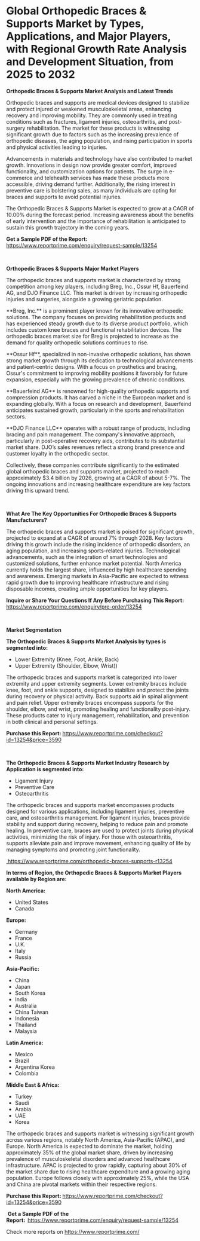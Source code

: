 <p><h1>Global Orthopedic Braces & Supports Market by Types, Applications, and Major Players, with Regional Growth Rate Analysis and Development Situation, from 2025 to 2032</h1></p><p><strong>Orthopedic Braces & Supports Market Analysis and Latest Trends</strong></p>
<p><p>Orthopedic braces and supports are medical devices designed to stabilize and protect injured or weakened musculoskeletal areas, enhancing recovery and improving mobility. They are commonly used in treating conditions such as fractures, ligament injuries, osteoarthritis, and post-surgery rehabilitation. The market for these products is witnessing significant growth due to factors such as the increasing prevalence of orthopedic diseases, the aging population, and rising participation in sports and physical activities leading to injuries.</p><p>Advancements in materials and technology have also contributed to market growth. Innovations in design now provide greater comfort, improved functionality, and customization options for patients. The surge in e-commerce and telehealth services has made these products more accessible, driving demand further. Additionally, the rising interest in preventive care is bolstering sales, as many individuals are opting for braces and supports to avoid potential injuries.</p><p>The Orthopedic Braces & Supports Market is expected to grow at a CAGR of 10.00% during the forecast period. Increasing awareness about the benefits of early intervention and the importance of rehabilitation is anticipated to sustain this growth trajectory in the coming years.</p></p>
<p><strong>Get a Sample PDF of the Report:&nbsp;</strong> <a href="https://www.reportprime.com/enquiry/request-sample/13254?utm_campaign=3430&utm_medium=2&utm_source=Github&utm_content=ia&utm_term=19032025&utm_id=orthopedic-braces-supports">https://www.reportprime.com/enquiry/request-sample/13254</a></p>
<p>&nbsp;</p>
<p><strong>Orthopedic Braces & Supports Major Market Players</strong></p>
<p><p>The orthopedic braces and supports market is characterized by strong competition among key players, including Breg, Inc., Ossur Hf, Bauerfeind AG, and DJO Finance LLC. This market is driven by increasing orthopedic injuries and surgeries, alongside a growing geriatric population.</p><p>**Breg, Inc.** is a prominent player known for its innovative orthopedic solutions. The company focuses on providing rehabilitation products and has experienced steady growth due to its diverse product portfolio, which includes custom knee braces and functional rehabilitation devices. The orthopedic braces market size for Breg is projected to increase as the demand for quality orthopedic solutions continues to rise.</p><p>**Ossur Hf**, specialized in non-invasive orthopedic solutions, has shown strong market growth through its dedication to technological advancements and patient-centric designs. With a focus on prosthetics and bracing, Ossur's commitment to improving mobility positions it favorably for future expansion, especially with the growing prevalence of chronic conditions.</p><p>**Bauerfeind AG** is renowned for high-quality orthopedic supports and compression products. It has carved a niche in the European market and is expanding globally. With a focus on research and development, Bauerfeind anticipates sustained growth, particularly in the sports and rehabilitation sectors.</p><p>**DJO Finance LLC** operates with a robust range of products, including bracing and pain management. The company's innovative approach, particularly in post-operative recovery aids, contributes to its substantial market share. DJO’s sales revenues reflect a strong brand presence and customer loyalty in the orthopedic sector.</p><p>Collectively, these companies contribute significantly to the estimated global orthopedic braces and supports market, projected to reach approximately $3.4 billion by 2026, growing at a CAGR of about 5-7%. The ongoing innovations and increasing healthcare expenditure are key factors driving this upward trend.</p></p>
<p>&nbsp;</p>
<p><strong>What Are The Key Opportunities For Orthopedic Braces & Supports Manufacturers?</strong></p>
<p><p>The orthopedic braces and supports market is poised for significant growth, projected to expand at a CAGR of around 7% through 2028. Key factors driving this growth include the rising incidence of orthopedic disorders, an aging population, and increasing sports-related injuries. Technological advancements, such as the integration of smart technologies and customized solutions, further enhance market potential. North America currently holds the largest share, influenced by high healthcare spending and awareness. Emerging markets in Asia-Pacific are expected to witness rapid growth due to improving healthcare infrastructure and rising disposable incomes, creating ample opportunities for key players.</p></p>
<p><strong>Inquire or Share Your Questions If Any Before Purchasing This Report:</strong> <a href="https://www.reportprime.com/enquiry/pre-order/13254?utm_campaign=3430&utm_medium=2&utm_source=Github&utm_content=ia&utm_term=19032025&utm_id=orthopedic-braces-supports">https://www.reportprime.com/enquiry/pre-order/13254</a></p>
<p>&nbsp;</p>
<p><strong>Market Segmentation</strong></p>
<p><strong>The Orthopedic Braces & Supports Market Analysis by types is segmented into:</strong></p>
<p><ul><li>Lower Extremity (Knee, Foot, Ankle, Back)</li><li>Upper Extremity (Shoulder, Elbow, Wrist))</li></ul></p>
<p><p>The orthopedic braces and supports market is categorized into lower extremity and upper extremity segments. Lower extremity braces include knee, foot, and ankle supports, designed to stabilize and protect the joints during recovery or physical activity. Back supports aid in spinal alignment and pain relief. Upper extremity braces encompass supports for the shoulder, elbow, and wrist, promoting healing and functionality post-injury. These products cater to injury management, rehabilitation, and prevention in both clinical and personal settings.</p></p>
<p><strong>Purchase this Report:&nbsp;</strong><a href="https://www.reportprime.com/checkout?id=13254&price=3590&utm_campaign=3430&utm_medium=2&utm_source=Github&utm_content=ia&utm_term=19032025&utm_id=orthopedic-braces-supports">https://www.reportprime.com/checkout?id=13254&price=3590</a></p>
<p>&nbsp;</p>
<p><strong>The Orthopedic Braces & Supports Market Industry Research by Application is segmented into:</strong></p>
<p><ul><li>Ligament Injury</li><li>Preventive Care</li><li>Osteoarthritis</li></ul></p>
<p><p>The orthopedic braces and supports market encompasses products designed for various applications, including ligament injuries, preventive care, and osteoarthritis management. For ligament injuries, braces provide stability and support during recovery, helping to reduce pain and promote healing. In preventive care, braces are used to protect joints during physical activities, minimizing the risk of injury. For those with osteoarthritis, supports alleviate pain and improve movement, enhancing quality of life by managing symptoms and promoting joint functionality.</p></p>
<p><a href="https://www.reportprime.com/orthopedic-braces-supports-r13254?utm_campaign=3430&utm_medium=2&utm_source=Github&utm_content=ia&utm_term=19032025&utm_id=orthopedic-braces-supports">&nbsp;https://www.reportprime.com/orthopedic-braces-supports-r13254</a></p>
<p><strong>In terms of Region, the Orthopedic Braces & Supports Market Players available by Region are:</strong></p>
<p>
    <p> <strong> North America: </strong>
        <ul>
            <li>United States</li>
            <li>Canada</li>
        </ul>
        </p> 
    <p> <strong> Europe: </strong>
        <ul>
            <li>Germany</li>
            <li>France</li>
            <li>U.K.</li>
            <li>Italy</li>
            <li>Russia</li>
        </ul>
        </p> 
    <p> <strong> Asia-Pacific: </strong>
        <ul>
            <li>China</li>
            <li>Japan</li>
            <li>South Korea</li>
            <li>India</li>
            <li>Australia</li>
            <li>China Taiwan</li>
            <li>Indonesia</li>
            <li>Thailand</li>
            <li>Malaysia</li>
        </ul>
        </p> 
    <p> <strong> Latin America: </strong>
        <ul>
            <li>Mexico</li>
            <li>Brazil</li>
            <li>Argentina Korea</li>
            <li>Colombia</li>
        </ul>
        </p> 
    <p> <strong> Middle East & Africa: </strong>
        <ul>
            <li>Turkey</li>
            <li>Saudi</li>
            <li>Arabia</li>
            <li>UAE</li>
            <li>Korea</li>
        </ul>
    </p>
    </p>
<p><p>The orthopedic braces and supports market is witnessing significant growth across various regions, notably North America, Asia-Pacific (APAC), and Europe. North America is expected to dominate the market, holding approximately 35% of the global market share, driven by increasing prevalence of musculoskeletal disorders and advanced healthcare infrastructure. APAC is projected to grow rapidly, capturing about 30% of the market share due to rising healthcare expenditure and a growing aging population. Europe follows closely with approximately 25%, while the USA and China are pivotal markets within their respective regions.</p></p>
<p><strong>Purchase this Report: </strong><a href="https://www.reportprime.com/checkout?id=13254&price=3590&utm_campaign=3430&utm_medium=2&utm_source=Github&utm_content=ia&utm_term=19032025&utm_id=orthopedic-braces-supports">https://www.reportprime.com/checkout?id=13254&price=3590</a></p>
<p>&nbsp;<strong>Get a Sample PDF of the Report:&nbsp;&nbsp;</strong><a href="https://www.reportprime.com/enquiry/request-sample/13254?utm_campaign=3430&utm_medium=2&utm_source=Github&utm_content=ia&utm_term=19032025&utm_id=orthopedic-braces-supports">https://www.reportprime.com/enquiry/request-sample/13254</a></p>
<p><strong></strong></p>
<p>Check more reports on <a href="https://www.reportprime.com/?utm_campaign=3430&utm_medium=2&utm_source=Github&utm_content=ia&utm_term=19032025&utm_id=orthopedic-braces-supports">https://www.reportprime.com/</a></p>